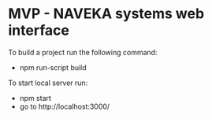 # MVP - NAVEKA systems web interface

To build a project run the following command:
- npm run-script build


To start local server run:
- npm start
- go to http://localhost:3000/
